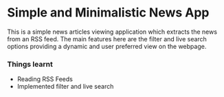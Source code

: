 # Simple and Minimalistic News App
This is a simple news articles viewing application which extracts the news from an RSS feed. The main features here are the filter and live search options providing a dynamic and user preferred view on the webpage.

### Things learnt
- Reading RSS Feeds
- Implemented filter and live search

